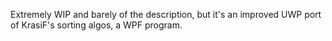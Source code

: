 Extremely WIP and barely of the description, but it's an improved UWP port of KrasiF's sorting algos, a WPF program.

